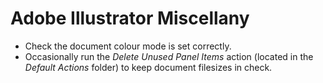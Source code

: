 <!---
# This file is distributed under the Creative Commons Attribution 4.0
# International License. To view a copy of this license, please visit
# <http://creativecommons.org/licenses/by/4.0/>.

collections:
  - 'adobe-creative-cloud'
  - 'notes'
git: '$Metadata$'
template: .templates/base-note.html.twig
--->

Adobe Illustrator Miscellany
============================

- Check the document colour mode is set correctly.
- Occasionally run the *Delete Unused Panel Items* action (located in
  the *Default Actions* folder) to keep document filesizes in check.
